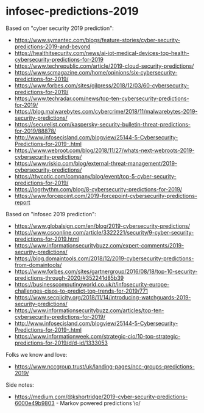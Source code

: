 # infosec-predictions-2019

Based on "cyber security 2019 prediction":

* https://www.symantec.com/blogs/feature-stories/cyber-security-predictions-2019-and-beyond
* https://healthitsecurity.com/news/ai-iot-medical-devices-top-health-cybersecurity-predictions-for-2019
* https://www.techrepublic.com/article/2019-cloud-security-predictions/
* https://www.scmagazine.com/home/opinions/six-cybersecurity-predictions-for-2019/
* https://www.forbes.com/sites/gilpress/2018/12/03/60-cybersecurity-predictions-for-2019/
* https://www.techradar.com/news/top-ten-cybersecurity-predictions-for-2019/
* https://blog.malwarebytes.com/cybercrime/2018/11/malwarebytes-2019-security-predictions/
* https://securelist.com/kaspersky-security-bulletin-threat-predictions-for-2019/88878/
* http://www.infosecisland.com/blogview/25144-5-Cybersecurity-Predictions-for-2019-.html
* https://www.webroot.com/blog/2018/11/27/whats-next-webroots-2019-cybersecurity-predictions/
* https://www.riskiq.com/blog/external-threat-management/2019-cybersecurity-predictions/
* https://thycotic.com/company/blog/event/top-5-cyber-security-predictions-for-2019/
* https://logrhythm.com/blog/8-cybersecurity-predictions-for-2019/
* https://www.forcepoint.com/2019-forcepoint-cybersecurity-predictions-report

Based on "infosec 2019 prediction":

* https://www.globalsign.com/en/blog/2019-cybersecurity-predictions/
* https://www.csoonline.com/article/3322221/security/9-cyber-security-predictions-for-2019.html
* https://www.informationsecuritybuzz.com/expert-comments/2019-security-predictions/
* https://blog.domaintools.com/2018/12/2019-cybersecurity-predictions-from-domaintools/
* https://www.forbes.com/sites/gartnergroup/2016/08/18/top-10-security-predictions-through-2020/#352241d85b39
* https://businesscomputingworld.co.uk/t/infosecurity-europe-challenges-cisos-to-predict-top-trends-for-2019/771
* https://www.secplicity.org/2018/11/14/introducing-watchguards-2019-security-predictions/
* https://www.informationsecuritybuzz.com/articles/top-ten-cybersecurity-predictions-for-2019/
* http://www.infosecisland.com/blogview/25144-5-Cybersecurity-Predictions-for-2019-.html
* https://www.informationweek.com/strategic-cio/10-top-strategic-predictions-for-2019/d/d-id/1333053

Folks we know and love:

* https://www.nccgroup.trust/uk/landing-pages/ncc-groups-predictions-2019/

Side notes:

* https://medium.com/@kshortridge/2019-cyber-security-predictions-6000e49b9803 - Markov powered predictions \o/
